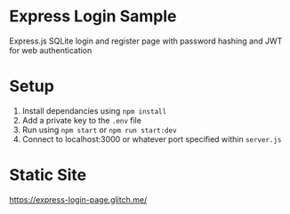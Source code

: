 # Express Login Sample
Express.js SQLite login and register page with password hashing and JWT for web authentication
# Setup
1. Install dependancies using ```npm install```
2. Add a private key to the ```.env``` file
3. Run using ```npm start``` or ```npm run start:dev```
4. Connect to localhost:3000 or whatever port specified within ```server.js```
# Static Site
https://express-login-page.glitch.me/